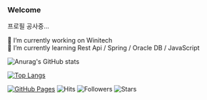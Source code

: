 ### Welcome
프로필 공사중...

🔨 I’m currently working on Winitech <br>
🌱 I’m currently learning Rest Api / Spring / Oracle DB / JavaScript


![Anurag's GitHub stats](https://github-readme-stats.vercel.app/api?username=jwpark0625&show_icons=true&theme=tokyonight&layout=compact&locale=kr)

[![Top Langs](https://github-readme-stats.vercel.app/api/top-langs/?username=jwpark0625&show_icons=true&theme=tokyonight&layout=compact&locale=kr)](https://github.com/anuraghazra/github-readme-stats)

[![GitHub Pages](https://img.shields.io/badge/-GitHub%20Pages-6495ED?logo=Github)](https://jwpark0625.github.io/)
![Hits](https://hits.seeyoufarm.com/api/count/incr/badge.svg?url=https%3A%2F%2Fgithub.com%2Fjwpark0625%2Fhit-counter)
![Followers](https://img.shields.io/github/followers/LazyRen)
![Stars](https://img.shields.io/github/stars/LazyRen)
